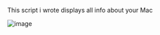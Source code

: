 This script i wrote displays all info about your Mac

![image](https://github.com/user-attachments/assets/647be3f0-b689-4945-a2f8-89e252dbb75e)


